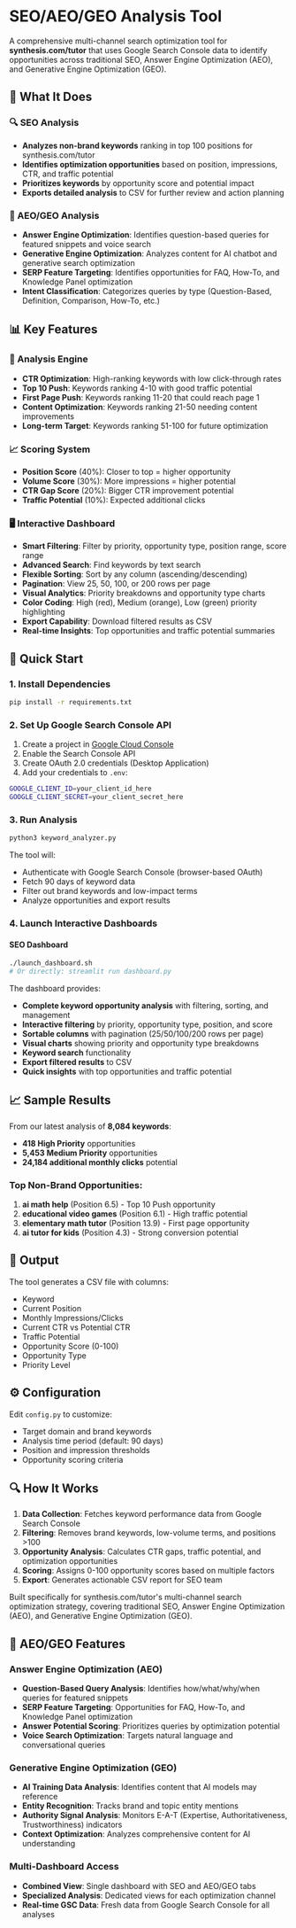 # SEO/AEO/GEO Analysis Tool

A comprehensive multi-channel search optimization tool for **synthesis.com/tutor** that uses Google Search Console data to identify opportunities across traditional SEO, Answer Engine Optimization (AEO), and Generative Engine Optimization (GEO).

## 🎯 What It Does

### 🔍 SEO Analysis
- **Analyzes non-brand keywords** ranking in top 100 positions for synthesis.com/tutor
- **Identifies optimization opportunities** based on position, impressions, CTR, and traffic potential
- **Prioritizes keywords** by opportunity score and potential impact
- **Exports detailed analysis** to CSV for further review and action planning

### 🤖 AEO/GEO Analysis
- **Answer Engine Optimization**: Identifies question-based queries for featured snippets and voice search
- **Generative Engine Optimization**: Analyzes content for AI chatbot and generative search optimization
- **SERP Feature Targeting**: Identifies opportunities for FAQ, How-To, and Knowledge Panel optimization
- **Intent Classification**: Categorizes queries by type (Question-Based, Definition, Comparison, How-To, etc.)

## 📊 Key Features

### 🎯 Analysis Engine
- **CTR Optimization**: High-ranking keywords with low click-through rates
- **Top 10 Push**: Keywords ranking 4-10 with good traffic potential  
- **First Page Push**: Keywords ranking 11-20 that could reach page 1
- **Content Optimization**: Keywords ranking 21-50 needing content improvements
- **Long-term Target**: Keywords ranking 51-100 for future optimization

### 📈 Scoring System
- **Position Score** (40%): Closer to top = higher opportunity
- **Volume Score** (30%): More impressions = higher potential
- **CTR Gap Score** (20%): Bigger CTR improvement potential
- **Traffic Potential** (10%): Expected additional clicks

### 🖥️ Interactive Dashboard
- **Smart Filtering**: Filter by priority, opportunity type, position range, score range
- **Advanced Search**: Find keywords by text search
- **Flexible Sorting**: Sort by any column (ascending/descending)
- **Pagination**: View 25, 50, 100, or 200 rows per page
- **Visual Analytics**: Priority breakdowns and opportunity type charts
- **Color Coding**: High (red), Medium (orange), Low (green) priority highlighting
- **Export Capability**: Download filtered results as CSV
- **Real-time Insights**: Top opportunities and traffic potential summaries

## 🚀 Quick Start

### 1. Install Dependencies
```bash
pip install -r requirements.txt
```

### 2. Set Up Google Search Console API
1. Create a project in [Google Cloud Console](https://console.cloud.google.com/)
2. Enable the Search Console API
3. Create OAuth 2.0 credentials (Desktop Application)
4. Add your credentials to `.env`:

```bash
GOOGLE_CLIENT_ID=your_client_id_here
GOOGLE_CLIENT_SECRET=your_client_secret_here
```

### 3. Run Analysis
```bash
python3 keyword_analyzer.py
```

The tool will:
- Authenticate with Google Search Console (browser-based OAuth)
- Fetch 90 days of keyword data
- Filter out brand keywords and low-impact terms
- Analyze opportunities and export results

### 4. Launch Interactive Dashboards

#### SEO Dashboard
```bash
./launch_dashboard.sh
# Or directly: streamlit run dashboard.py
```

The dashboard provides:
- **Complete keyword opportunity analysis** with filtering, sorting, and management
- **Interactive filtering** by priority, opportunity type, position, and score
- **Sortable columns** with pagination (25/50/100/200 rows per page)
- **Visual charts** showing priority and opportunity type breakdowns
- **Keyword search** functionality
- **Export filtered results** to CSV
- **Quick insights** with top opportunities and traffic potential

## 📈 Sample Results

From our latest analysis of **8,084 keywords**:

- **418 High Priority** opportunities
- **5,453 Medium Priority** opportunities  
- **24,184 additional monthly clicks** potential

### Top Non-Brand Opportunities:
1. **ai math help** (Position 6.5) - Top 10 Push opportunity
2. **educational video games** (Position 6.1) - High traffic potential
3. **elementary math tutor** (Position 13.9) - First page opportunity
4. **ai tutor for kids** (Position 4.3) - Strong conversion potential

## 📁 Output

The tool generates a CSV file with columns:
- Keyword
- Current Position  
- Monthly Impressions/Clicks
- Current CTR vs Potential CTR
- Traffic Potential
- Opportunity Score (0-100)
- Opportunity Type
- Priority Level

## ⚙️ Configuration

Edit `config.py` to customize:
- Target domain and brand keywords
- Analysis time period (default: 90 days)
- Position and impression thresholds
- Opportunity scoring criteria

## 🔍 How It Works

1. **Data Collection**: Fetches keyword performance data from Google Search Console
2. **Filtering**: Removes brand keywords, low-volume terms, and positions >100
3. **Opportunity Analysis**: Calculates CTR gaps, traffic potential, and optimization opportunities
4. **Scoring**: Assigns 0-100 opportunity scores based on multiple factors
5. **Export**: Generates actionable CSV report for SEO team

Built specifically for synthesis.com/tutor's multi-channel search optimization strategy, covering traditional SEO, Answer Engine Optimization (AEO), and Generative Engine Optimization (GEO).

## 🤖 AEO/GEO Features

### Answer Engine Optimization (AEO)
- **Question-Based Query Analysis**: Identifies how/what/why/when queries for featured snippets
- **SERP Feature Targeting**: Opportunities for FAQ, How-To, and Knowledge Panel optimization
- **Answer Potential Scoring**: Prioritizes queries by optimization potential
- **Voice Search Optimization**: Targets natural language and conversational queries

### Generative Engine Optimization (GEO)  
- **AI Training Data Analysis**: Identifies content that AI models may reference
- **Entity Recognition**: Tracks brand and topic entity mentions
- **Authority Signal Analysis**: Monitors E-A-T (Expertise, Authoritativeness, Trustworthiness) indicators
- **Context Optimization**: Analyzes comprehensive content for AI understanding

### Multi-Dashboard Access
- **Combined View**: Single dashboard with SEO and AEO/GEO tabs
- **Specialized Analysis**: Dedicated views for each optimization channel
- **Real-time GSC Data**: Fresh data from Google Search Console for all analyses 